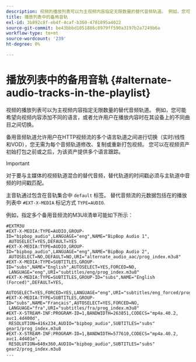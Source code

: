 ```yaml
---
description: 视频的播放列表可以为主视频内容指定无限数量的替代音频轨道。 例如，您可能希望向视频内容添加不同的语言，或者允许用户在播放内容时在其设备上的不同曲目之间切换。
title: 播放列表中的备用音轨
exl-id: 3b892c8f-eb4f-4caf-b360-4781895a4022
source-git-commit: be43bbbd1051886c8979ff590a3197b2a7249b6a
workflow-type: tm+mt
source-wordcount: '239'
ht-degree: 0%

---
```


# 播放列表中的备用音轨 {#alternate-audio-tracks-in-the-playlist}

视频的播放列表可以为主视频内容指定无限数量的替代音频轨道。 例如，您可能希望向视频内容添加不同的语言，或者允许用户在播放内容时在其设备上的不同曲目之间切换。

备用音频轨道允许用户在HTTP视频流的多个语言轨道之间进行切换（实时/线性和VOD），您无需为每个音频轨道修改、复制或重新打包视频。 您可以在视频资产初始打包之前或之后，为该资产提供多个语言跟踪。

>[!IMPORTANT]
>
>对于要与主媒体的视频轨道混合的替代音频，替代轨道的时间戳必须与主轨道中音频的时间戳匹配。

主音轨通过包含在音轨集合中 `default` 标签。 替代音频流的元数据包括在的播放列表中 `#EXT-X-MEDIA` 标记方式 `TYPE=AUDIO`.

例如，指定多个备用音频流的M3U8清单可能如下所示：

```
#EXTM3U
#EXT-X-MEDIA:TYPE=AUDIO,GROUP-ID="bipbop_audio",LANGUAGE="eng",NAME="BipBop Audio 1",
 AUTOSELECT=YES,DEFAULT=YES
#EXT-X-MEDIA:TYPE=AUDIO,GROUP-ID="bipbop_audio",LANGUAGE="eng",NAME="BipBop Audio 2",
 AUTOSELECT=NO,DEFAULT=NO,URI="alternate_audio_aac/prog_index.m3u8"
#EXT-X-MEDIA:TYPE=SUBTITLES,GROUP-ID="subs",NAME="English",AUTOSELECT=YES,FORCED=NO,
 LANGUAGE="eng",URI="subtitles/eng/prog_index.m3u8"
#EXT-X-MEDIA:TYPE=SUBTITLES,GROUP-ID="subs",NAME="English (Forced)",DEFAULT=YES,
 AUTOSELECT=YES,FORCED=YES,LANGUAGE="eng",URI="subtitles/eng_forced/prog_index.m3u8"
#EXT-X-MEDIA:TYPE=SUBTITLES,GROUP-ID="subs",NAME="Français",AUTOSELECT=YES,FORCED=NO,
 LANGUAGE="fra",URI="subtitles/fra/prog_index.m3u8"
#EXT-X-STREAM-INF:PROGRAM-ID=1,BANDWIDTH=263851,CODECS="mp4a.40.2, avc1.4d400d",
 RESOLUTION=416x234,AUDIO="bipbop_audio",SUBTITLES="subs" 
gear1/prog_index.m3u8
#EXT-X-STREAM-INF:PROGRAM-ID=1,BANDWIDTH=577610,CODECS="mp4a.40.2, avc1.4d401e",
 RESOLUTION=640x360,AUDIO="bipbop_audio",SUBTITLES="subs"
gear2/prog_index.m3u8
...
```

